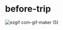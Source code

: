# before-trip
![ezgif com-gif-maker (5)](https://user-images.githubusercontent.com/108647584/209433714-5d4483a9-c957-42dd-ab88-289b4e0eb01d.gif)
